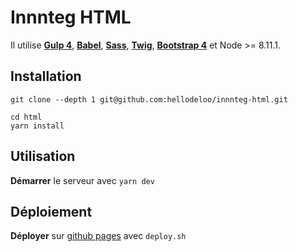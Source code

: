 Innnteg HTML
====================

Il utilise **[Gulp 4](http://gulpjs.com/)**, **[Babel](https://babeljs.io/)**, **[Sass](http://sass-lang.com/)**, **[Twig](https://twig.symfony.com/)**, **[Bootstrap 4](https://getbootstrap.com/)** et Node >= 8.11.1.



## Installation

```
git clone --depth 1 git@github.com:hellodeloo/innnteg-html.git

```

```
cd html
yarn install
```



## Utilisation
**Démarrer** le serveur avec `yarn dev`


## Déploiement
**Déployer** sur [github pages](https://hellodeloo.github.io/innnteg/) avec `deploy.sh`
